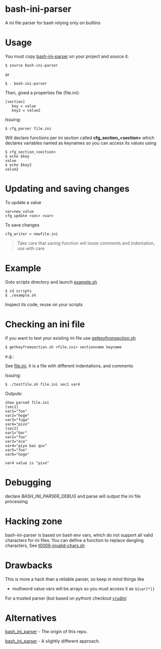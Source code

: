 # bash-ini-parser

A ini file parser for bash relying only on builtins

# Usage

You must copy [bash-ini-parser](https://github.com/ironiq/bash-ini-parser/blob/main/bash-ini-parser) on your project and source it:

    $ source bash-ini-parser

or

    $ . bash-ini-parser

Then, gived a properties file (file.ini):

    [section]
       key = value
       key2 = value2

Issuing:

    $ cfg_parser file.ini

Will declare functions per ini section called **cfg&#95;section&#95;&lt;section&gt;** which declares variables named as keynames so you can access its values using

    $ cfg_section_<section>
    $ echo $key
    value
    $ echo $key2
    value2

# Updating and saving changes

To update a value

    var=new_value
    cfg_update <sec> <var>

To save changes

    cfg_writer > newfile.ini

> Take care that saving function will loose comments and indentation, use with care

# Example

Goto scripts directory and launch [example.sh](https://github.com/ironiq/bash-ini-parser/blob/master/scripts/example.sh)

    $ cd scripts
    $ ./example.sh

Inspect its code, reuse on your scripts

# Checking an ini file

If you want to test your existing ini file use [getkeyfromsection.sh](https://github.com/ironiq/bash-ini-parser/blob/master/scripts/getkeyfromsection.sh)

    $ getkeyfromsection.sh <file.ini> sectionname keyname

e.g.:

See [file.ini](https://github.com/ironiq/bash-ini-parser/blob/master/scripts/file.ini), it is a file with different indentations, and comments 

Issuing:

    $ ./testfile.sh file.ini sec1 var4

Outputs:

    show parsed file.ini
    [sec1]
    var1="foo"
    var2="hoge"
    var3="fuga"
    var4="pivo"
    [sec2]
    var1="bar"
    var2="foo"
    var3="eco"
    var4="piyo baz qux"
    var5="foo"
    var6="hoge"

    var4 value is "pivo"

# Debugging

declare *BASH_INI_PARSER_DEBUG* and parse will output the ini file processing

# Hacking zone

bash-ini-parser is based on bash env vars, which do not support all valid characters for ini files. You can define a function to replace dangling characters, See [t0009-invalid-chars.sh](https://github.com/ironiq/bash-ini-parser/blob/main/t/t0009-invalid-chars.sh)

# Drawbacks

This is more a hack than a reliable parser, so keep in mind things like

 - multiword value vars will be arrays so you must access it as `${var[*]}`

For a trusted parser (but based on python) checkout [crudini](https://github.com/pixelb/crudini)

# Alternatives

[bash_ini_parser](https://github.com/albfan/bash_ini_parser) - The origin of this repo.

[bash_ini_parser](https://github.com/rudimeier/bash_ini_parser) - A slightly different approach.

